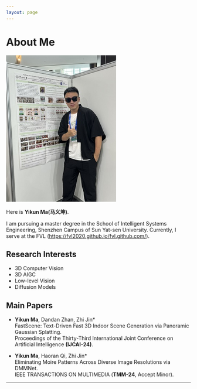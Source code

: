 ```yaml
---
layout: page
---
```


# About Me

<img src="yikun1.jpg" class="floatpic" width="300" height="400">

Here is **Yikun Ma(马义坤)**.

  I am pursuing a master degree in the School of Intelligent Systems Engineering, Shenzhen Campus of Sun Yat-sen University. 
  Currently, I serve at the FVL (https://fvl2020.github.io/fvl.github.com/).

## Research Interests

- 3D Computer Vision
- 3D AIGC
- Low-level Vision
- Diffusion Models

## Main Papers

- **Yikun Ma**, Dandan Zhan, Zhi Jin*<br>
FastScene: Text-Driven Fast 3D Indoor Scene Generation via Panoramic Gaussian Splatting.<br>
Proceedings of the Thirty-Third International Joint Conference on Artificial Intelligence **(IJCAI-24)**.<br>

- **Yikun Ma**, Haoran Qi, Zhi Jin*<br>
Eliminating Moire Patterns Across Diverse Image Resolutions via DMMNet.<br>
IEEE TRANSACTIONS ON MULTIMEDIA (**TMM-24**, Accept Minor).<br>
---

